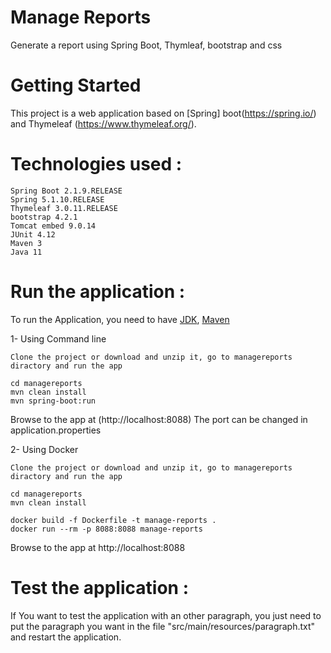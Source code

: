 # Manage Reports

Generate a report using Spring Boot, Thymleaf, bootstrap and css

# Getting Started

This project is a web application based on [Spring] boot(https://spring.io/) and Thymeleaf (https://www.thymeleaf.org/).

# Technologies used :
    Spring Boot 2.1.9.RELEASE
    Spring 5.1.10.RELEASE
    Thymeleaf 3.0.11.RELEASE
    bootstrap 4.2.1
    Tomcat embed 9.0.14
    JUnit 4.12
    Maven 3
    Java 11

# Run the application :

To run the Application, you need to have [JDK](http://www.oracle.com/technetwork/java/javase/downloads/index.html), [Maven](https://maven.apache.org/) 

1- Using Command line

```
Clone the project or download and unzip it, go to managereports diractory and run the app

cd managereports
mvn clean install
mvn spring-boot:run
```
Browse to the app at (http://localhost:8088)
The port can be changed in application.properties

2- Using Docker

```
Clone the project or download and unzip it, go to managereports diractory and run the app

cd managereports
mvn clean install

docker build -f Dockerfile -t manage-reports .
docker run --rm -p 8088:8088 manage-reports 
```
Browse to the app at http://localhost:8088


# Test the application :

If You want to test the application with an other paragraph, you just need to put the paragraph you want in the file "src/main/resources/paragraph.txt" and restart the application.
